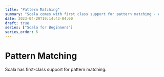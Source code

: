 ```yaml
---
title: "Pattern Matching"
summary: "Scala comes with first class support for pattern matching - a very powerful tool."
date: 2023-04-29T19:14:43-04:00
draft: true
series: ["Scala for Beginners"]
series_order: 5
---
```


# Pattern Matching

Scala has first-class support for pattern matching.
